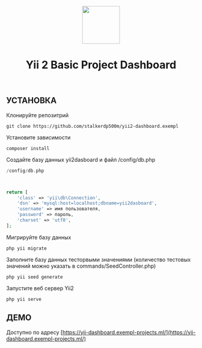 <p align="center">
    <a href="https://github.com/yiisoft" target="_blank">
        <img src="https://avatars0.githubusercontent.com/u/993323" height="100px">
    </a>
    <h1 align="center">Yii 2 Basic Project Dashboard</h1>
    <br>
</p>


УСТАНОВКА
------------
Клонируйте репозитрий
~~~
git clone https://github.com/stalkerdp500m/yii2-dashboard.exempl
~~~

Установите зависимости
~~~
composer install
~~~

Создайте базу данных yii2dasboard и файл /config/db.php


```php
/config/db.php



return [
    'class' => 'yii\db\Connection',
    'dsn' => 'mysql:host=localhost;dbname=yii2dasboard',
    'username' => имя пользователя,
    'password' => пароль,
    'charset' => 'utf8',
];
```

Мигрируйте базу данных
~~~
php yii migrate
~~~

Заполните базу данных тесторвыми значениями (количество тестовых значений можно указать в commands/SeedController.php)
~~~
php yii seed generate
~~~

Запустите веб сервер Yii2
~~~
php yii serve
~~~

ДЕМО
-------

Доступно по адресу [https://yii-dashboard.exempl-projects.ml/](https://yii-dashboard.exempl-projects.ml/)


